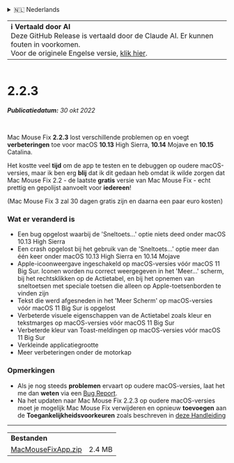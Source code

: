 <details>
<summary>🇳🇱 Nederlands</summary>

[🇬🇧 English (GitHub Release)](https://github.com/noah-nuebling/mac-mouse-fix/releases/tag/2.2.3)\
[🇦🇩 Català](https://redirect.macmousefix.com/?target=mmf-release&tag=2.2.3&locale=ca)\
[🇩🇪 Deutsch](https://redirect.macmousefix.com/?target=mmf-release&tag=2.2.3&locale=de)\
[🇪🇸 Español](https://redirect.macmousefix.com/?target=mmf-release&tag=2.2.3&locale=es)\
[🇫🇷 Français](https://redirect.macmousefix.com/?target=mmf-release&tag=2.2.3&locale=fr)\
[🇮🇩 Indonesia](https://redirect.macmousefix.com/?target=mmf-release&tag=2.2.3&locale=id)\
[🇮🇹 Italiano](https://redirect.macmousefix.com/?target=mmf-release&tag=2.2.3&locale=it)\
[🇭🇺 Magyar](https://redirect.macmousefix.com/?target=mmf-release&tag=2.2.3&locale=hu)\
**🇳🇱 Nederlands**\
[🇵🇱 Polski](https://redirect.macmousefix.com/?target=mmf-release&tag=2.2.3&locale=pl)\
[🇧🇷 Português (Brasil)](https://redirect.macmousefix.com/?target=mmf-release&tag=2.2.3&locale=pt-BR)\
[🇵🇹 Português (Portugal)](https://redirect.macmousefix.com/?target=mmf-release&tag=2.2.3&locale=pt-PT)\
[🇷🇴 Română](https://redirect.macmousefix.com/?target=mmf-release&tag=2.2.3&locale=ro)\
[🇸🇪 Svenska](https://redirect.macmousefix.com/?target=mmf-release&tag=2.2.3&locale=sv)\
[🇻🇳 Tiếng Việt](https://redirect.macmousefix.com/?target=mmf-release&tag=2.2.3&locale=vi)\
[🇹🇷 Türkçe](https://redirect.macmousefix.com/?target=mmf-release&tag=2.2.3&locale=tr)\
[🇨🇿 Čeština](https://redirect.macmousefix.com/?target=mmf-release&tag=2.2.3&locale=cs)\
[🇬🇷 Ελληνικά](https://redirect.macmousefix.com/?target=mmf-release&tag=2.2.3&locale=el)\
[🇷🇺 Русский](https://redirect.macmousefix.com/?target=mmf-release&tag=2.2.3&locale=ru)\
[🇺🇦 Українська](https://redirect.macmousefix.com/?target=mmf-release&tag=2.2.3&locale=uk)\
[🇮🇱 עברית](https://redirect.macmousefix.com/?target=mmf-release&tag=2.2.3&locale=he)\
[🇸🇦 العربية](https://redirect.macmousefix.com/?target=mmf-release&tag=2.2.3&locale=ar)\
[🇮🇳 हिन्दी](https://redirect.macmousefix.com/?target=mmf-release&tag=2.2.3&locale=hi)\
[🇹🇭 ไทย](https://redirect.macmousefix.com/?target=mmf-release&tag=2.2.3&locale=th)\
[🇨🇳 中文 (简体)](https://redirect.macmousefix.com/?target=mmf-release&tag=2.2.3&locale=zh-Hans)\
[🇨🇳 中文 (繁體)](https://redirect.macmousefix.com/?target=mmf-release&tag=2.2.3&locale=zh-Hant)\
[🇭🇰 中文（香港)](https://redirect.macmousefix.com/?target=mmf-release&tag=2.2.3&locale=zh-HK)\
[🇯🇵 日本語](https://redirect.macmousefix.com/?target=mmf-release&tag=2.2.3&locale=ja)\
[🇰🇷 한국어](https://redirect.macmousefix.com/?target=mmf-release&tag=2.2.3&locale=ko)\
[Help translate Mac Mouse Fix to different languages!](https://github.com/noah-nuebling/mac-mouse-fix/discussions/731)
</details>
<table align=><td>
<b>ℹ️ Vertaald door AI</b><br>
Deze GitHub Release is vertaald door de Claude AI. Er kunnen fouten in voorkomen.<br>
Voor de originele Engelse versie, <a href="https://github.com/noah-nuebling/mac-mouse-fix/releases/tag/2.2.3">klik hier</a>.
</td></table>

<table></table>

# 2.2.3
***Publicatiedatum:** 30 okt 2022*

<br>

Mac Mouse Fix **2.2.3** lost verschillende problemen op en voegt **verbeteringen** toe voor macOS **10.13** High Sierra, **10.14** Mojave en **10.15** Catalina.

Het kostte veel **tijd** om de app te testen en te debuggen op oudere macOS-versies, maar ik ben erg **blij** dat ik dit gedaan heb omdat ik wilde zorgen dat Mac Mouse Fix 2.2 - de laatste **gratis** versie van Mac Mouse Fix - echt prettig en gepolijst aanvoelt voor **iedereen**!

(Mac Mouse Fix 3 zal 30 dagen gratis zijn en daarna een paar euro kosten)

### Wat er veranderd is

- Een bug opgelost waarbij de 'Sneltoets...' optie niets deed onder macOS 10.13 High Sierra
- Een crash opgelost bij het gebruik van de 'Sneltoets...' optie meer dan één keer onder macOS 10.13 High Sierra en 10.14 Mojave
- Apple-icoonweergave ingeschakeld op macOS-versies vóór macOS 11 Big Sur. Iconen worden nu correct weergegeven in het 'Meer...' scherm, bij het rechtsklikken op de Actietabel, en bij het opnemen van sneltoetsen met speciale toetsen die alleen op Apple-toetsenborden te vinden zijn
- Tekst die werd afgesneden in het 'Meer Scherm' op macOS-versies vóór macOS 11 Big Sur is opgelost
- Verbeterde visuele eigenschappen van de Actietabel zoals kleur en tekstmarges op macOS-versies vóór macOS 11 Big Sur
- Verbeterde kleur van Toast-meldingen op macOS-versies vóór macOS 11 Big Sur
- Verkleinde applicatiegrootte
- Meer verbeteringen onder de motorkap

### Opmerkingen

- Als je nog steeds **problemen** ervaart op oudere macOS-versies, laat het me dan **weten** via een [Bug Report](https://noah-nuebling.github.io/mac-mouse-fix-feedback-assistant/?type=bug-report).
- Na het updaten naar Mac Mouse Fix 2.2.3 op oudere macOS-versies moet je mogelijk Mac Mouse Fix verwijderen en opnieuw **toevoegen** aan de **Toegankelijkheidsvoorkeuren** zoals beschreven in [deze Handleiding](https://github.com/noah-nuebling/mac-mouse-fix/discussions/101)

---

<table align="start">
<tr>
    <td colspan=2>
        <b>Bestanden</b>
    </td>
</tr>
<tr>
    <td><a href="https://github.com/noah-nuebling/mac-mouse-fix/releases/download/2.2.3/MacMouseFixApp.zip">MacMouseFixApp.zip</a></td>
    <td>2.4 MB</td>
</tr>
</table>